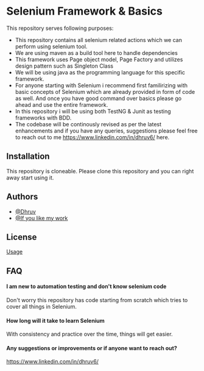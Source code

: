
# Selenium Framework & Basics

This repository serves following purposes:

* This repository contains all selenium related actions which we can perform using selenium tool.
* We are using maven as a build tool here to handle dependencies
* This framework uses Page object model, Page Factory and utilizes design pattern such as Singleton Class
* We will be using java as the programming language for this specific framework.
* For anyone starting with Selenium i recommend first familirizing with basic concepts of Selenium which are already provided in form of code as well. And once you have good command over basics please go ahead and use the entire framework.
* In this repository i will be using both TestNG & Junit as testing frameworks with BDD.
* The codebase will be continously revised as per the latest enhancements and if you have any queries, suggestions please feel free to reach out to me https://www.linkedin.com/in/dhruv6/ here.


## Installation

This repository is cloneable. Please clone this repository and you can right away start using it.

    
## Authors

- [@Dhruv](https://www.linkedin.com/in/dhruv6/)
- [@If you like my work](https://buymeacoffee.com/dhruvqearchitect)


## License

[Usage](https://choosealicense.com/licenses/mit/)


## FAQ

#### I am new to automation testing and don't know selenium code

Don't worry this repository has code starting from scratch which tries to cover all things in Selenium.

#### How long will it take to learn Selenium

With consistency and practice over the time, things will get easier.

#### Any suggestions or improvements or if anyone want to reach out?

https://www.linkedin.com/in/dhruv6/



